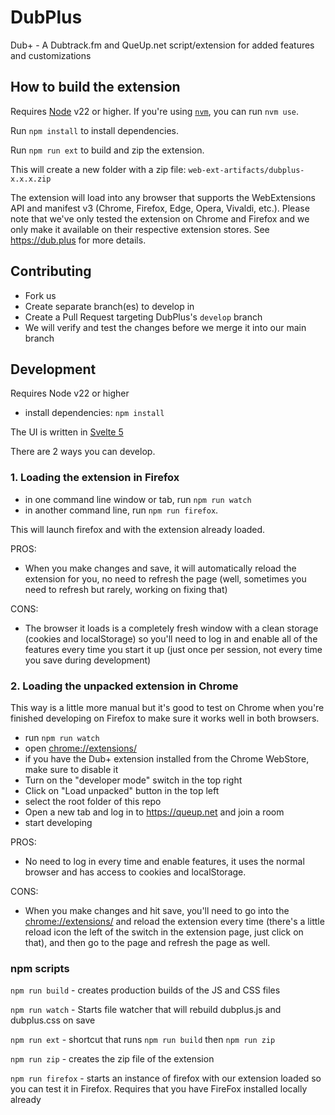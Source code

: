 # DubPlus

Dub+ - A Dubtrack.fm and QueUp.net script/extension for added features and customizations

## How to build the extension

Requires [Node](https://nodejs.org/) v22 or higher. If you're using [`nvm`](https://github.com/nvm-sh/nvm), you can run `nvm use`.

Run `npm install` to install dependencies.

Run `npm run ext` to build and zip the extension.

This will create a new folder with a zip file: `web-ext-artifacts/dubplus-x.x.x.zip`

The extension will load into any browser that supports the WebExtensions API and manifest v3 (Chrome, Firefox, Edge, Opera, Vivaldi, etc.). Please note that we've only tested the extension on Chrome and Firefox and we only make it available on their respective extension stores. See https://dub.plus for more details.

## Contributing

- Fork us
- Create separate branch(es) to develop in
- Create a Pull Request targeting DubPlus's `develop` branch
- We will verify and test the changes before we merge it into our main branch

## Development

Requires Node v22 or higher

- install dependencies: `npm install`

The UI is written in [Svelte 5](https://svelte.dev/docs/svelte/overview)

There are 2 ways you can develop.

### 1. Loading the extension in Firefox

- in one command line window or tab, run `npm run watch`
- in another command line, run `npm run firefox`.

This will launch firefox and with the extension already loaded.

PROS:

- When you make changes and save, it will automatically reload the extension for you, no need to refresh the page (well, sometimes you need to refresh but rarely, working on fixing that)

CONS:

- The browser it loads is a completely fresh window with a clean storage (cookies and localStorage) so you'll need to log in and enable all of the features every time you start it up (just once per session, not every time you save during development)

### 2. Loading the unpacked extension in Chrome

This way is a little more manual but it's good to test on Chrome when you're finished developing on Firefox to make sure it works well in both browsers.

- run `npm run watch`
- open [chrome://extensions/](chrome://extensions/)
- if you have the Dub+ extension installed from the Chrome WebStore, make sure to disable it
- Turn on the "developer mode" switch in the top right
- Click on "Load unpacked" button in the top left
- select the root folder of this repo
- Open a new tab and log in to https://queup.net and join a room
- start developing

PROS:

- No need to log in every time and enable features, it uses the normal browser and has access to cookies and localStorage.

CONS:

- When you make changes and hit save, you'll need to go into the [chrome://extensions/](chrome://extensions/) and reload the extension every time (there's a little reload icon the left of the switch in the extension page, just click on that), and then go to the page and refresh the page as well.

### npm scripts

`npm run build` - creates production builds of the JS and CSS files

`npm run watch` - Starts file watcher that will rebuild dubplus.js and dubplus.css on save

`npm run ext` - shortcut that runs `npm run build` then `npm run zip`

`npm run zip` - creates the zip file of the extension

`npm run firefox` - starts an instance of firefox with our extension loaded so you can test it in Firefox. Requires that you have FireFox installed locally already
